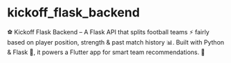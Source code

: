 # kickoff_flask_backend
⚽ Kickoff Flask Backend – A Flask API that splits football teams ⚡ fairly based on player position, strength &amp; past match history 📊. Built with Python &amp; Flask 🐍, it powers a Flutter app for smart team recommendations. 🚀
